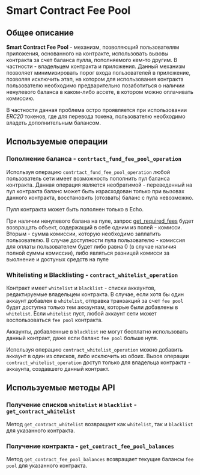 # Smart Contract Fee Pool

## Общее описание

**Smart Contract Fee Pool** - механизм, позволяющий пользователям приложения, основанного на контракте,
использовать вызовы контракта за счет баланса пулла, пополняемого кем-то другим. В частности - владельцем
контракта и приложения. Данный механизм позволяет минимизировать порог входа пользователей в приложение,
позволяя исключить этап, на котором для использования контракта пользователю необходимо предварительно
позаботиться о наличии ненулевого баланса в каком-либо ассете, в котором можно оплачивать комиссию.

В частности данная проблема остро проявляется при использовании *ERC20* токенов, где для перевода токена,
пользователю необходимо владеть дополнительным балансом.

## Используемые операции

### Пополнение баланса - `contrtact_fund_fee_pool_operation`

Используя операцию `contrtact_fund_fee_pool_operation` любой пользователь сети имеет возможность пополнить пул
баланса контракта. Данная операция является необратимой - переведенный на пул контракта баланс может быть
израсходован только при вызовах данного контракта, восстановить (отозвать) баланс с пула невозможно.

Пулл контракта может быть пополнен только в Echo.

При наличии ненулевого балана на пуле, запрос [get_required_fees](https://echo-dev.io/developers/apis/database-api/#get_required_feesops-id)
будет возвращать объект, содержащий в себе одним из полей - комисси. Вторым - сумма комиссии, которую необходимо заплатить пользователю. 
В случае доступности пула пользователю - комиссия для оплаты пользователем будет либо равна 0 (в случае наличия полной суммы комиссии), 
либо являться разницей комисси за выолнение и достуных средств на пуле

### Whitelisting и Blacklisting - `contract_whitelist_operation`

Контракт имеет `whitelist` и `blacklist` - списки аккаунтов, редактируемые владельцем контракта. В случае, если
хотя бы один аккаунт добавлен в `whitelist`, отправка транзакций за счет `fee pool` будет доступна только тем
аккаунтам, которые были добавлены в `whitelist`. Если `whitelist` пуст, любой аккаунт сети может воспользоваться
`fee pool` контракта.

Аккаунты, добавленные в `blacklist` не могут бесплатно использовать данный контракт, даже если баланс `fee pool`
больше нуля.

Используя операцию `contract_whitelist_operation` можно добавить аккаунт в один из списков, либо исключить из
обоих. Вызов операции `contract_whitelist_operation` доступ только для владельца контракта - аккаунта,
создавшего данный контракт.

## Используемые методы API

### Получение списков `whitelist` и `blacklist` - `get_contract_whitelist`

Метод `get_contract_whitelist` возвращает как `whitelist`, так и `blacklist` для указанного контракта.

### Получение контракта - `get_contract_fee_pool_balances`

Метод `get_contract_fee_pool_balances` возвращает текущие балансы `fee pool` для указанного контракта.
